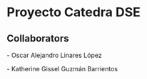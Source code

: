 <h1>Proyecto Catedra DSE</h1>

<h2>Collaborators</h2>

<p align="left">- Oscar Alejandro Linares López</p>
<p align= "left"> - Katherine Gissel Guzmán Barrientos</p>
